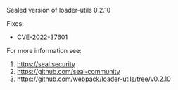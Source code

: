 Sealed version of loader-utils 0.2.10

Fixes:
- CVE-2022-37601

For more information see:
  1. https://seal.security
  2. https://github.com/seal-community
  3. https://github.com/webpack/loader-utils/tree/v0.2.10
